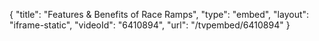 {
    "title": "Features & Benefits of Race Ramps",
    "type": "embed",
    "layout": "iframe-static",
    "videoId": "6410894",
    "url": "\/tvpembed\/6410894"
}